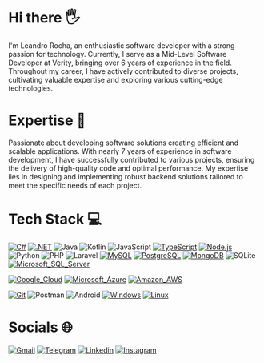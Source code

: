 # Hi there 🖐️
I'm Leandro Rocha, an enthusiastic software developer with a strong passion for technology. Currently, I serve as a Mid-Level Software Developer at Verity, bringing over 6 years of experience in the field. Throughout my career, I have actively contributed to diverse projects, cultivating valuable expertise and exploring various cutting-edge technologies.

# Expertise 🚀
Passionate about developing software solutions creating efficient and scalable applications. With nearly 7 years of experience in software development, I have successfully contributed to various projects, ensuring the delivery of high-quality code and optimal performance. My expertise lies in designing and implementing robust backend solutions tailored to meet the specific needs of each project.
  
# Tech Stack 💻

[![C#](https://img.shields.io/badge/C%23-239120?style=for-the-badge&logo=c-sharp&logoColor=white)](https://github.com/leandrosroc)
[![.NET](https://img.shields.io/badge/.NET-5C2D91?style=for-the-badge&logo=.net&logoColor=white)](https://github.com/leandrosroc)
![Java](https://img.shields.io/badge/java-%23ED8B00.svg?style=for-the-badge&logo=openjdk&logoColor=white)
![Kotlin](https://img.shields.io/badge/Kotlin-0095D5?&style=for-the-badge&logo=kotlin&logoColor=white)
![JavaScript](https://img.shields.io/badge/JavaScript-F7DF1E?style=for-the-badge&logo=javascript&logoColor=black)
[![TypeScript](https://img.shields.io/badge/TypeScript-007ACC?style=for-the-badge&logo=typescript&logoColor=white)](https://github.com/leandrosroc)
[![Node.js](https://img.shields.io/badge/Node.js-43853D?style=for-the-badge&logo=node.js&logoColor=white)](https://github.com/leandrosroc)
![Python](https://img.shields.io/badge/python-3670A0?style=for-the-badge&logo=python&logoColor=ffdd54)
![PHP](https://img.shields.io/badge/PHP-777BB4?style=for-the-badge&logo=php&logoColor=white)
![Laravel](https://img.shields.io/badge/laravel-%23FF2D20.svg?style=for-the-badge&logo=laravel&logoColor=white)
[![MySQL](https://img.shields.io/badge/MySQL-00000F?style=for-the-badge&logo=mysql&logoColor=white)](https://github.com/leandrosroc)
[![PostgreSQL](https://img.shields.io/badge/PostgreSQL-316192?style=for-the-badge&logo=postgresql&logoColor=white)](https://github.com/leandrosroc)
[![MongoDB](https://img.shields.io/badge/MongoDB-4EA94B?style=for-the-badge&logo=mongodb&logoColor=white)](https://github.com/leandrosroc)
![SQLite](https://img.shields.io/badge/SQLite-000?style=for-the-badge&logo=sqlite&logoColor=07405E)
[![Microsoft_SQL_Server](https://img.shields.io/badge/Microsoft_SQL_Server-CC2927?style=for-the-badge&logo=microsoft-sql-server&logoColor=white)](https://github.com/leandrosroc)

[![Google_Cloud](https://img.shields.io/badge/Google_Cloud-4285F4?style=for-the-badge&logo=google-cloud&logoColor=white)](https://github.com/leandrosroc)
[![Microsoft_Azure](https://img.shields.io/badge/Microsoft_Azure-0089D6?style=for-the-badge&logo=microsoft-azure&logoColor=white)](https://github.com/leandrosroc)
[![Amazon_AWS](https://img.shields.io/badge/Amazon_AWS-232F3E?style=for-the-badge&logo=amazon-aws&logoColor=white)](https://github.com/leandrosroc)

[![Git](https://img.shields.io/badge/Git-E34F26?style=for-the-badge&logo=git&logoColor=white)](https://github.com/leandrosroc)
![Postman](https://img.shields.io/badge/Postman-FF6C37.svg?style=for-the-badge&logo=Postman&logoColor=white)
![Android](https://img.shields.io/badge/Android-3DDC84?style=for-the-badge&logo=android&logoColor=white)
[![Windows](https://img.shields.io/badge/Windows-017AD7?style=for-the-badge&logo=windows&logoColor=white)](https://github.com/leandrosroc)
[![Linux](https://img.shields.io/badge/Linux-E34F26?style=for-the-badge&logo=linux&logoColor=black)](https://github.com/leandrosroc)

# Socials 🌐

[![Gmail](https://img.shields.io/badge/Gmail-333333?style=for-the-badge&logo=gmail&logoColor=red)](mailto:leormt4@gmail.com)
[![Telegram](https://img.shields.io/badge/Telegram-000?style=for-the-badge&logo=telegram&logoColor=2CA5E0)](https://t.me/leandrosroc)
[![Linkedin](https://img.shields.io/badge/LinkedIn-0077B5?style=for-the-badge&logo=linkedin&logoColor=white)](https://www.linkedin.com/in/leandrosroc/)
[![Instagram](https://img.shields.io/badge/Instagram-E4405F?style=for-the-badge&logo=instagram&logoColor=white)](https://www.instagram.com/leandrosroc/)
